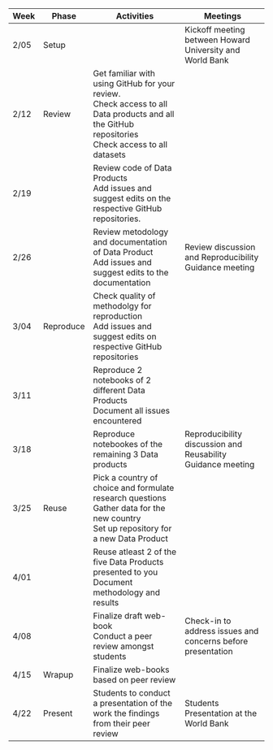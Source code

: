 | Week | Phase     | Activities                                                                                                                                             | Meetings                                                    |
| ---- | --------- | ------------------------------------------------------------------------------------------------------------------------------------------------------ | ----------------------------------------------------------- |
| 2/05 | Setup     |                                                                                                                                                        | Kickoff meeting between Howard University and World Bank    |
| 2/12 | Review    | Get familiar with using GitHub for your review.<br/>Check access to all Data products and all the GitHub repositories<br/>Check access to all datasets |                                                             |
| 2/19 |           | Review code of Data Products<br/>Add issues and suggest edits on the respective GitHub repositories.                                                   |                                                             |
| 2/26 |           | Review metodology and documentation of Data Product<br/>Add issues and suggest edits to the documentation                                              | Review discussion and Reproducibility Guidance meeting      |
| 3/04 | Reproduce | Check quality of methodolgy for reproduction<br/>Add issues and suggest edits on respective GitHub repositories                                        |                                                             |
| 3/11 |           | Reproduce 2 notebooks of 2 different Data Products<br/>Document all issues encountered                                                                 |                                                             |
| 3/18 |           | Reproduce notebookes of the remaining 3 Data products                                                                                                  | Reproducibility discussion and Reusability Guidance meeting |
| 3/25 | Reuse     | Pick a country of choice and formulate research questions<br/>Gather data for the new country<br/>Set up repository for a new Data Product             |                                                             |
| 4/01 |           | Reuse atleast 2 of the five Data Products presented to you<br/>Document methodology and results                                                        |                                                             |
| 4/08 |           | Finalize draft web-book<br/>Conduct a peer review amongst students                                                                                     | Check-in to address issues and concerns before presentation |
| 4/15 | Wrapup    | Finalize web-books based on peer review                                                                                                                |                                                             |
| 4/22 | Present   | Students to conduct a presentation of the work the findings from their peer review                                                                     | Students Presentation at the World Bank                     |
